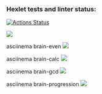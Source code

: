 ### Hexlet tests and linter status:
[![Actions Status](https://github.com/ramil290989/frontend-project-44/workflows/hexlet-check/badge.svg)](https://github.com/ramil290989/frontend-project-44/actions)

<a href="https://codeclimate.com/github/ramil290989/frontend-project-44/maintainability"><img src="https://api.codeclimate.com/v1/badges/c612512fa63c8fd01ac0/maintainability" /></a>

<p>
<p>asciinema brain-even
<a href="https://asciinema.org/a/527719" target="_blank"><img src="https://asciinema.org/a/527719.svg" /></a>

<p>
<p>asciinema brain-calc
<a href="https://asciinema.org/a/527720" target="_blank"><img src="https://asciinema.org/a/527720.svg" /></a>

<p>
<p>asciinema brain-gcd
<a href="https://asciinema.org/a/527760" target="_blank"><img src="https://asciinema.org/a/527760.svg" /></a>

<p>
<p>asciinema brain-progression
<a href="https://asciinema.org/a/527825" target="_blank"><img src="https://asciinema.org/a/527825.svg" /></a>
